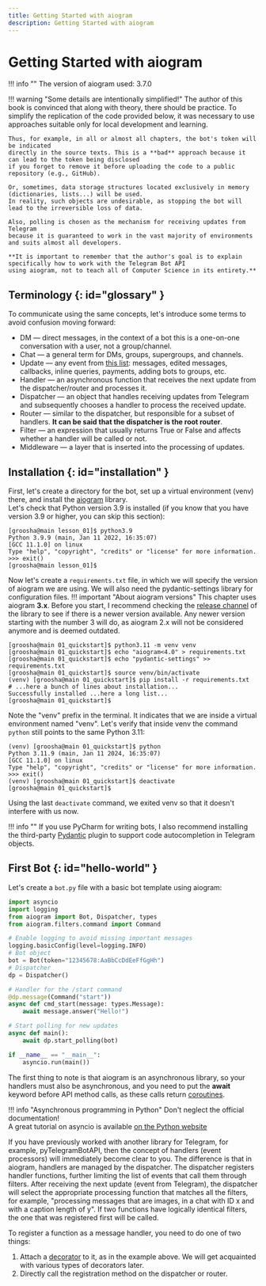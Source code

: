 ```yaml
---
title: Getting Started with aiogram
description: Getting Started with aiogram
---
```


# Getting Started with aiogram

!!! info ""
    The version of aiogram used: 3.7.0

!!! warning "Some details are intentionally simplified!"
    The author of this book is convinced that along with theory, there should be practice. 
    To simplify the replication of the code provided below, it was necessary to use approaches 
    suitable only for local development and learning.

    Thus, for example, in all or almost all chapters, the bot's token will be indicated 
    directly in the source texts. This is a **bad** approach because it can lead to the token being disclosed 
    if you forget to remove it before uploading the code to a public repository (e.g., GitHub).

    Or, sometimes, data storage structures located exclusively in memory (dictionaries, lists...) will be used. 
    In reality, such objects are undesirable, as stopping the bot will lead to the irreversible loss of data.

    Also, polling is chosen as the mechanism for receiving updates from Telegram 
    because it is guaranteed to work in the vast majority of environments and suits almost all developers.

    **It is important to remember that the author's goal is to explain specifically how to work with the Telegram Bot API
    using aiogram, not to teach all of Computer Science in its entirety.**

## Terminology {: id="glossary" }

To communicate using the same concepts, let's introduce some terms to avoid confusion moving forward:

* DM — direct messages, in the context of a bot this is a one-on-one conversation with a user, not a group/channel.
* Chat — a general term for DMs, groups, supergroups, and channels.
* Update — any event from [this list](https://core.telegram.org/bots/api#update): 
messages, edited messages, callbacks, inline queries, payments, adding bots to groups, etc.
* Handler — an asynchronous function that receives the next update from the dispatcher/router 
and processes it.
* Dispatcher — an object that handles receiving updates from Telegram and subsequently chooses a handler 
to process the received update.
* Router — similar to the dispatcher, but responsible for a subset of handlers. 
**It can be said that the dispatcher is the root router**.
* Filter — an expression that usually returns True or False and affects whether a handler will be called or not.
* Middleware — a layer that is inserted into the processing of updates.

## Installation {: id="installation" }

First, let's create a directory for the bot, set up a virtual environment (venv) there, and
install the [aiogram](https://github.com/aiogram/aiogram) library.  
Let's check that Python version 3.9 is installed (if you know that you have version 3.9 or higher, you can skip this section):

```plain
[groosha@main lesson_01]$ python3.9
Python 3.9.9 (main, Jan 11 2022, 16:35:07) 
[GCC 11.1.0] on linux
Type "help", "copyright", "credits" or "license" for more information.
>>> exit()
[groosha@main lesson_01]$ 
```

Now let's create a `requirements.txt` file, in which we will specify the version of aiogram we are using. 
We will also need the pydantic-settings library for configuration files.
!!! important "About aiogram versions"
    This chapter uses aiogram **3.x**. Before you start, 
    I recommend checking the [release channel](https://t.me/aiogram_live) of the library to see if there is a newer version available. 
    Any newer version starting with the number 3 will do, as aiogram 2.x will not be considered anymore and is deemed outdated.

```plain
[groosha@main 01_quickstart]$ python3.11 -m venv venv
[groosha@main 01_quickstart]$ echo "aiogram<4.0" > requirements.txt
[groosha@main 01_quickstart]$ echo "pydantic-settings" >> requirements.txt
[groosha@main 01_quickstart]$ source venv/bin/activate
(venv) [groosha@main 01_quickstart]$ pip install -r requirements.txt 
# ...here a bunch of lines about installation...
Successfully installed ...here a long list...
[groosha@main 01_quickstart]$
```

Note the "venv" prefix in the terminal. It indicates that we are inside a virtual environment named "venv".
Let's verify that inside venv the command `python` still points to the same Python 3.11:  
```plain
(venv) [groosha@main 01_quickstart]$ python
Python 3.11.9 (main, Jan 11 2024, 16:35:07) 
[GCC 11.1.0] on linux
Type "help", "copyright", "credits" or "license" for more information.
>>> exit()
(venv) [groosha@main 01_quickstart]$ deactivate 
[groosha@main 01_quickstart]$ 
```

Using the last `deactivate` command, we exited venv so that it doesn't interfere with us now.

!!! info ""
    If you use PyCharm for writing bots, I also recommend installing the third-party 
    [Pydantic](https://plugins.jetbrains.com/plugin/12861-pydantic) plugin to support code autocompletion 
    in Telegram objects.

## First Bot {: id="hello-world" }

Let's create a `bot.py` file with a basic bot template using aiogram:
```python title="bot.py"
import asyncio
import logging
from aiogram import Bot, Dispatcher, types
from aiogram.filters.command import Command

# Enable logging to avoid missing important messages
logging.basicConfig(level=logging.INFO)
# Bot object
bot = Bot(token="12345678:AaBbCcDdEeFfGgHh")
# Dispatcher
dp = Dispatcher()

# Handler for the /start command
@dp.message(Command("start"))
async def cmd_start(message: types.Message):
    await message.answer("Hello!")

# Start polling for new updates
async def main():
    await dp.start_polling(bot)

if __name__ == "__main__":
    asyncio.run(main())
```

The first thing to note is that aiogram is an asynchronous library, so your handlers must also be asynchronous, 
and you need to put the **await** keyword before API method calls, as these calls return [coroutines](https://docs.python.org/3/library/asyncio-task.html#coroutines).

!!! info "Asynchronous programming in Python"
    Don't neglect the official documentation!  
    A great tutorial on asyncio is available [on the Python website](https://docs.python.org/3/library/asyncio-task.html)

If you have previously worked with another library for Telegram, for example, pyTelegramBotAPI, 
then the concept of handlers (event processors) will immediately become clear to you. 
The difference is that in aiogram, handlers are managed by the dispatcher. The dispatcher registers handler functions, 
further limiting the list of events that call them through filters. After receiving the next update (event from Telegram), 
the dispatcher will select the appropriate processing function that matches all the filters, 
for example, "processing messages that are images, in a chat with ID x and with a caption length of y". 
If two functions have logically identical filters, the one that was registered first will be called.

To register a function as a message handler, you need to do one of two things:
1. Attach a [decorator](https://devpractice.ru/python-lesson-19-decorators/) to it, as in the example above.
We will get acquainted with various types of decorators later.
2. Directly call the registration method on the dispatcher or router.

